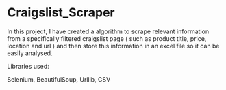 # Craigslist_Scraper
In this project, I have created a algorithm to scrape relevant information from a specifically filtered craigslist page ( such as product title, price, location and url ) and then store this information in an excel file so it can be easily analysed.

Libraries used:

Selenium, 
BeautifulSoup, 
Urllib, 
CSV
